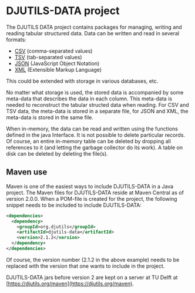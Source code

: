 # DJUTILS-DATA project

The DJUTILS DATA project contains packages for managing, writing and reading tabular structured data. Data can be written and read in several formats:
* [CSV](https://en.wikipedia.org/wiki/Comma-separated_values) (comma-separated values)
* [TSV](https://en.wikipedia.org/wiki/Tab-separated_values) (tab-separated values)
* [JSON](https://en.wikipedia.org/wiki/JSON) (JavaScript Object Notation)
* [XML](https://en.wikipedia.org/wiki/XML) (Extensible Markup Language)

This could be extended with storage in various databases, etc.

No matter what storage is used, the stored data is accompanied by some meta-data that describes the data in each column. This meta-data is needed to reconstruct the tabular structed data when reading. For CSV and TSV data, the meta-data is stored in a separate file, for JSON and XML, the meta-data is stored in the same file.

When in-memory, the data can be read and written using the functions defined in the java Interface. It is not possible to delete particular records. Of course, an entire in-memory table can be deleted by dropping all references to it (and letting the garbage collector do its work). A table on disk can be deleted by deleting the file(s).


## Maven use

Maven is one of the easiest ways to include DJUTILS-DATA in a Java project. The Maven files for DJUTILS-DATA reside at Maven Central as of version 2.0.0. When a POM-file is created for the project, the following snippet needs to be included to include DJUTILS-DATA:

```xml
<dependencies>
  <dependency>
    <groupId>org.djutils</groupId>
    <artifactId>djutils-data</artifactId>
    <version>2.1.2</version>
  </dependency>
</dependencies>
```

Of course, the version number (2.1.2 in the above example) needs to be replaced with the version that one wants to include in the project.

DJUTILS-DATA jars before version 2 are kept on a server at TU Delft at [https://djutils.org/maven](https://djutils.org/maven).

